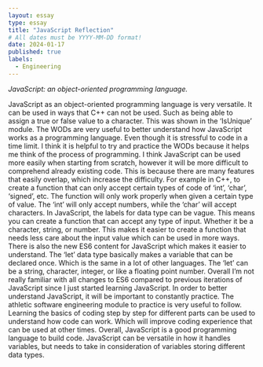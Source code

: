 ```yaml
---
layout: essay
type: essay
title: "JavaScript Reflection"
# All dates must be YYYY-MM-DD format!
date: 2024-01-17
published: true
labels:
  - Engineering
---
```




*JavaScript: an object-oriented programming language.*

JavaScript as an object-oriented programming language is very versatile. It can be used in ways that C++ can not be used. Such as being able to assign a true or false value to a character. This was shown in the ‘IsUnique’ module. The WODs are very useful to better understand how JavaScript works as a programming language. Even though it is stressful to code in a time limit. I think it is helpful to try and practice the WODs because it helps me think of the process of programming. I think JavaScript can be used more easily when starting from scratch, however it will be more difficult to comprehend already existing code. This is because there are many features that easily overlap, which increase the difficulty. For example in C++, to create a function that can only accept certain types of code of ‘int’, ‘char’, ‘signed’, etc. The function will only work properly when given a certain type of value. The ‘int’ will only accept numbers, while the ‘char’ will accept characters. In JavaScript, the labels for data type can be vague. This means you can create a function that can accept any type of input. Whether it be a character, string, or number. This makes it easier to create a function that needs less care about the input value which can be used in more ways.
There is also the new ES6 content for JavaScript which makes it easier to understand. The ‘let’ data type basically makes a variable that can be declared once. Which is the same in a lot of other languages. The ‘let’ can be a string, character, integer, or like a floating point number. Overall I’m not really familiar with all changes to ES6 compared to previous iterations of JavaScript since I just started learning JavaScript. In order to better understand JavaScript, it will be important to constantly practice. The athletic software engineering module to practice is very useful to follow. Learning the basics of coding step by step for different parts can be used to understand how code can work. Which will improve coding experience that can be used at other times.
Overall, JavaScript is a good programming language to build code. JavaScript can be versatile in how it handles variables, but needs to take in consideration of variables storing different data types. 



